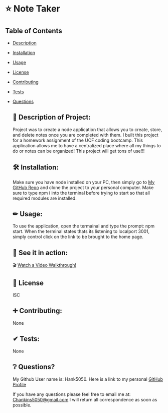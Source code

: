 # ⭐ Note Taker

  ## Table of Contents
- [Description](#description)
- [Installation](#installation)
- [Usage](#usage)
- [License](#license)
- [Contributing](#contributing)
- [Tests](#tests)
- [Questions](#questions)


  ## 📘 Description of Project:

  
  Project was to create a node application that allows you to create, store, and delete notes once you are completed with them. I built this project for a homework assignment of the UCF coding bootcamp. This application allows me to have a centralized place where all my things to do or notes can be organized! This project will get tons of use!!!
  
  
  
  ## 🛠 Installation:

  
  Make sure you have node installed on your PC, then simply go to [My GitHub Repo](https://github.com/Hank5050?tab=repositories) and clone the project to your personal computer. Make sure to type npm i into the terminal before trying to start so that all required modules are installed.
  
  
  ## ✏ Usage:

  
  To use the application, open the termainal and type the prompt: npm start. When the terminal states thats its listening to localport 3001, simply control click on the link to be brought to the home page.
  
   ## 👀 See it in action:

  🎬 [Watch a Video Walkthrough!](assets/note_taker_walkthrough.webm)
  
  ## 📃 License
  
  
  ISC

  ## ➕ Contributing:

  None

  ## ✔ Tests:

  None

  ## ❔ Questions?

  My Github User name is: Hank5050. Here is a link to my personal [GitHub Profile](https://github.com/Hank5050)

  If you have any questions please feel free to email me at: Chankins5050@gmail.com 
  I will return all correspondence as soon as possible.
